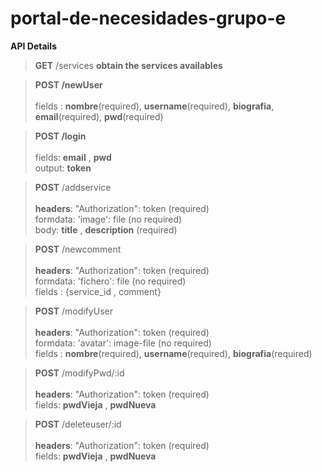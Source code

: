 # portal-de-necesidades-grupo-e

**API Details**
>**GET** /services
**obtain the services availables**

> **POST /newUser** <br><br>
fields : **nombre**(required), **username**(required), **biografia**, **email**(required), **pwd**(required) 

>**POST /login**  <br><br>
fields: **email** , **pwd** <br>
output: **token**

>**POST** /addservice <br><br>
**headers**: "Authorization": token (required) <br>
formdata: 'image': file (no required)<br>
body: **title** , **description** (required)

>**POST** /newcomment <br><br>
**headers**: "Authorization": token (required) <br>
formdata: 'fichero': file (no required)<br>
fields : {service_id , comment}

>**POST** /modifyUser <br><br>
**headers**: "Authorization": token (required) <br>
formdata: 'avatar': image-file (no required)<br>
fields : **nombre**(required), **username**(required), **biografia**(required) 

>**POST** /modifyPwd/:id <br><br>
**headers**: "Authorization": token (required) <br>
fields: **pwdVieja** , **pwdNueva**

>**POST** /deleteuser/:id <br><br>
**headers**: "Authorization": token (required) <br>
fields: **pwdVieja** , **pwdNueva**

